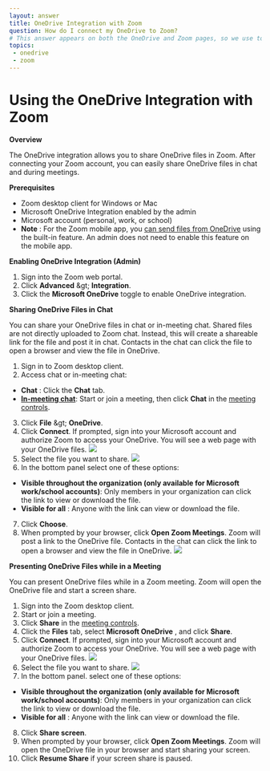 ```yaml
---
layout: answer
title: OneDrive Integration with Zoom
question: How do I connect my OneDrive to Zoom?
# This answer appears on both the OneDrive and Zoom pages, so we use topics instead of topic 
topics:
 - onedrive
 - zoom
---
```

# **Using the OneDrive Integration with Zoom**

**Overview**

The OneDrive integration allows you to share OneDrive files in Zoom. After connecting your Zoom account, you can easily share OneDrive files in chat and during meetings.

**Prerequisites**

- Zoom desktop client for Windows or Mac
- Microsoft OneDrive Integration enabled by the admin
- Microsoft account (personal, work, or school)
- **Note** : For the Zoom mobile app, you [can send files from OneDrive](https://support.zoom.us/hc/en-us/articles/202920879) using the built-in feature. An admin does not need to enable this feature on the mobile app.

**Enabling OneDrive Integration (Admin)**

1. Sign into the Zoom web portal.
2. Click  **Advanced**  \&gt;  **Integration**.
3. Click the  **Microsoft OneDrive**  toggle to enable OneDrive integration.

**Sharing OneDrive Files in Chat**

You can share your OneDrive files in chat or in-meeting chat. Shared files are not directly uploaded to Zoom chat. Instead, this will create a shareable link for the file and post it in chat. Contacts in the chat can click the file to open a browser and view the file in OneDrive.

1. Sign in to Zoom desktop client.
2. Access chat or in-meeting chat:
  - **Chat** : Click the  **Chat**  tab.
  - [**In-meeting chat**](https://support.zoom.us/hc/en-us/articles/203650445): Start or join a meeting, then click  **Chat**  in the [meeting controls](https://support.zoom.us/hc/en-us/articles/360021921032).
3. Click  **File**  \&gt;  **OneDrive**.
4. Click  **Connect**. If prompted, sign into your Microsoft account and authorize Zoom to access your OneDrive.
 You will see a web page with your OneDrive files.
 ![](RackMultipart20200727-4-sg91tf_html_b50a74cdfcaba099.png)
5. Select the file you want to share.
 ![](RackMultipart20200727-4-sg91tf_html_121d7e1e37f49c4f.png)
6. In the bottom panel select one of these options:
  - **Visible throughout the organization (only available for Microsoft work/school accounts)**: Only members in your organization can click the link to view or download the file.
  - **Visible for all** : Anyone with the link can view or download the file.
7. Click  **Choose**.
8. When prompted by your browser, click  **Open Zoom Meetings**.
 Zoom will post a link to the OneDrive file. Contacts in the chat can click the link to open a browser and view the file in OneDrive.
 ![](RackMultipart20200727-4-sg91tf_html_fa8f333c7ed1a713.png)

**Presenting OneDrive Files while in a Meeting**

You can present OneDrive files while in a Zoom meeting. Zoom will open the OneDrive file and start a screen share.

1. Sign into the Zoom desktop client.
2. Start or join a meeting.
3. Click  **Share**  in the [meeting controls](https://support.zoom.us/hc/en-us/articles/360021921032).
4. Click the  **Files**  tab, select  **Microsoft OneDrive** , and click  **Share**.
5. Click  **Connect**. If prompted, sign into your Microsoft account and authorize Zoom to access your OneDrive.
 You will see a web page with your OneDrive files.
 ![](RackMultipart20200727-4-sg91tf_html_b50a74cdfcaba099.png)
6. Select the file you want to share.
 ![](RackMultipart20200727-4-sg91tf_html_3b64936c006847e2.png)
7. In the bottom panel. select one of these options:


  - **Visible throughout the organization (only available for Microsoft work/school accounts)**: Only members in your organization can click the link to view or download the file.
  - **Visible for all** : Anyone with the link can view or download the file.
8. Click  **Share screen**.
9. When prompted by your browser, click  **Open Zoom Meetings**.
 Zoom will open the OneDrive file in your browser and start sharing your screen.
10. Click  **Resume Share**  if your screen share is paused.

